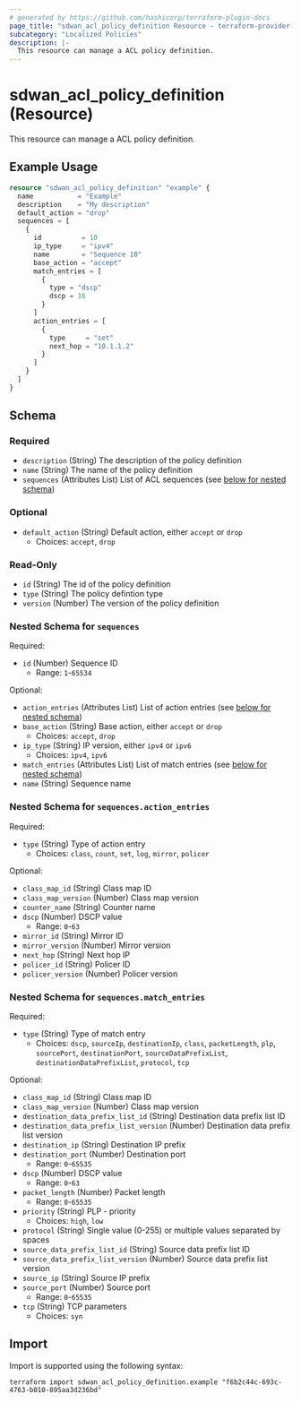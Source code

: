 ```yaml
---
# generated by https://github.com/hashicorp/terraform-plugin-docs
page_title: "sdwan_acl_policy_definition Resource - terraform-provider-sdwan"
subcategory: "Localized Policies"
description: |-
  This resource can manage a ACL policy definition.
---
```


# sdwan_acl_policy_definition (Resource)

This resource can manage a ACL policy definition.

## Example Usage

```terraform
resource "sdwan_acl_policy_definition" "example" {
  name           = "Example"
  description    = "My description"
  default_action = "drop"
  sequences = [
    {
      id          = 10
      ip_type     = "ipv4"
      name        = "Sequence 10"
      base_action = "accept"
      match_entries = [
        {
          type = "dscp"
          dscp = 16
        }
      ]
      action_entries = [
        {
          type     = "set"
          next_hop = "10.1.1.2"
        }
      ]
    }
  ]
}
```

<!-- schema generated by tfplugindocs -->
## Schema

### Required

- `description` (String) The description of the policy definition
- `name` (String) The name of the policy definition
- `sequences` (Attributes List) List of ACL sequences (see [below for nested schema](#nestedatt--sequences))

### Optional

- `default_action` (String) Default action, either `accept` or `drop`
  - Choices: `accept`, `drop`

### Read-Only

- `id` (String) The id of the policy definition
- `type` (String) The policy defintion type
- `version` (Number) The version of the policy definition

<a id="nestedatt--sequences"></a>
### Nested Schema for `sequences`

Required:

- `id` (Number) Sequence ID
  - Range: `1`-`65534`

Optional:

- `action_entries` (Attributes List) List of action entries (see [below for nested schema](#nestedatt--sequences--action_entries))
- `base_action` (String) Base action, either `accept` or `drop`
  - Choices: `accept`, `drop`
- `ip_type` (String) IP version, either `ipv4` or `ipv6`
  - Choices: `ipv4`, `ipv6`
- `match_entries` (Attributes List) List of match entries (see [below for nested schema](#nestedatt--sequences--match_entries))
- `name` (String) Sequence name

<a id="nestedatt--sequences--action_entries"></a>
### Nested Schema for `sequences.action_entries`

Required:

- `type` (String) Type of action entry
  - Choices: `class`, `count`, `set`, `log`, `mirror`, `policer`

Optional:

- `class_map_id` (String) Class map ID
- `class_map_version` (Number) Class map version
- `counter_name` (String) Counter name
- `dscp` (Number) DSCP value
  - Range: `0`-`63`
- `mirror_id` (String) Mirror ID
- `mirror_version` (Number) Mirror version
- `next_hop` (String) Next hop IP
- `policer_id` (String) Policer ID
- `policer_version` (Number) Policer version


<a id="nestedatt--sequences--match_entries"></a>
### Nested Schema for `sequences.match_entries`

Required:

- `type` (String) Type of match entry
  - Choices: `dscp`, `sourceIp`, `destinationIp`, `class`, `packetLength`, `plp`, `sourcePort`, `destinationPort`, `sourceDataPrefixList`, `destinationDataPrefixList`, `protocol`, `tcp`

Optional:

- `class_map_id` (String) Class map ID
- `class_map_version` (Number) Class map version
- `destination_data_prefix_list_id` (String) Destination data prefix list ID
- `destination_data_prefix_list_version` (Number) Destination data prefix list version
- `destination_ip` (String) Destination IP prefix
- `destination_port` (Number) Destination port
  - Range: `0`-`65535`
- `dscp` (Number) DSCP value
  - Range: `0`-`63`
- `packet_length` (Number) Packet length
  - Range: `0`-`65535`
- `priority` (String) PLP - priority
  - Choices: `high`, `low`
- `protocol` (String) Single value (0-255) or multiple values separated by spaces
- `source_data_prefix_list_id` (String) Source data prefix list ID
- `source_data_prefix_list_version` (Number) Source data prefix list version
- `source_ip` (String) Source IP prefix
- `source_port` (Number) Source port
  - Range: `0`-`65535`
- `tcp` (String) TCP parameters
  - Choices: `syn`

## Import

Import is supported using the following syntax:

```shell
terraform import sdwan_acl_policy_definition.example "f6b2c44c-693c-4763-b010-895aa3d236bd"
```

